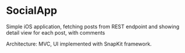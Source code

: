 # SocialApp 

Simple iOS application, fetching posts from REST endpoint and showing detail view for each post, with comments

Architecture: MVC, UI implemented with SnapKit framework.
